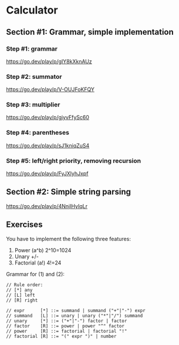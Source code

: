 # Calculator

## Section #1: Grammar, simple implementation

### Step #1: grammar
https://go.dev/play/p/gIY8kXknAUz
### Step #2: summator
https://go.dev/play/p/V-OUJFoKFQY
### Step #3: multiplier
https://go.dev/play/p/gjyvFfySc60
### Step #4: parentheses
https://go.dev/play/p/sJ1kniqZuS4
### Step #5: left/right priority, removing recursion
https://go.dev/play/p/FyJXlyhJxpf

## Section #2: Simple string parsing

https://go.dev/play/p/4NnjIHyIqLr

## Exercises

You have to implement the following three features:
1. Power (a^b) 2^10=1024
2. Unary +/-
3. Factorial (a!) 4!=24

Grammar for (1) and (2):

```
// Rule order:
// [*] any
// [L] left
// [R] right

// expr      [*] ::= summand | summand ("+"|"-") expr
// summand   [L] ::= unary | unary ("*"|"/") summand
// unary     [*] ::= ("+"|"-") factor | factor
// factor    [R] ::= power | power "^" factor
// power     [R] ::= factorial | factorial "!"
// factorial [R] ::= "(" expr ")" | number
```
